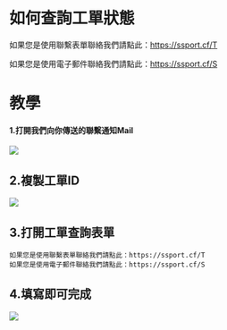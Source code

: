 # 如何查詢工單狀態
如果您是使用聯繫表單聯絡我們請點此：https://ssport.cf/T

如果您是使用電子郵件聯絡我們請點此：https://ssport.cf/S
# 教學
#### 1.打開我們向你傳送的聯繫通知Mail
![](https://i.imgur.com/ZjzxGqg.png)
## 2.複製工單ID
![](https://i.imgur.com/L6CzPWE_d.webp?maxwidth=760&fidelity=grand)
## 3.打開工單查詢表單
    如果您是使用聯繫表單聯絡我們請點此：https://ssport.cf/T
    如果您是使用電子郵件聯絡我們請點此：https://ssport.cf/S
## 4.填寫即可完成
![](https://i.imgur.com/X3kVtu3.png)
